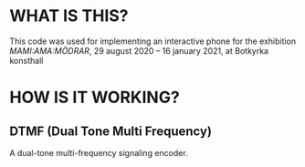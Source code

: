 # WHAT IS THIS?
This code was used for implementing an interactive phone for the exhibition *MAMI:AMA:MÖDRAR*, 29 august 2020 – 16 january 2021, at Botkyrka konsthall [](https://botkyrkakonsthall.se/modrar/)

# HOW IS IT WORKING?

## DTMF (Dual Tone Multi Frequency)
A dual-tone multi-frequency signaling encoder.
